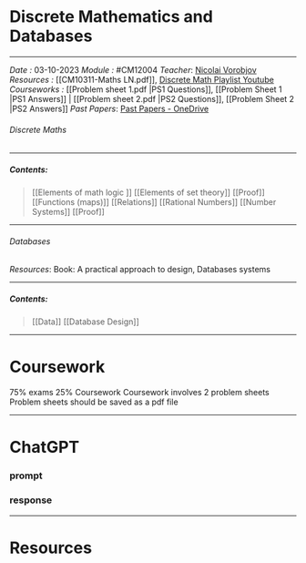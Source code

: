 # Discrete Mathematics and Databases
---
*Date :*  03-10-2023 
*Module :*  #CM12004
*Teacher*: [Nicolai Vorobjov](https://moodle.bath.ac.uk/user/profile.php?id=2806)
*Resources :* [[CM10311-Maths LN.pdf]], [Discrete Math Playlist Youtube](https://www.youtube.com/playlist?list=PLHXZ9OQGMqxersk8fUxiUMSIx0DBqsKZS)
*Courseworks :* [[Problem sheet 1.pdf |PS1 Questions]], [[Problem Sheet 1 |PS1 Answers]] | [[Problem sheet 2.pdf |PS2 Questions]], [[Problem Sheet 2 |PS2 Answers]]
*Past Papers*: [Past Papers - OneDrive](https://computingservices-my.sharepoint.com/personal/sb3250_bath_ac_uk/_layouts/15/onedrive.aspx?login_hint=sb3250%40bath%2Eac%2Euk&id=%2Fpersonal%2Fsb3250%5Fbath%5Fac%5Fuk%2FDocuments%2FResources%2FDiscrete%20Maths%2FPast%20Papers)


###### Discrete Maths
---
##### Contents: 
> [[Elements of math logic ]]
> [[Elements of set theory]]
> [[Proof]]
> [[Functions (maps)]]
> [[Relations]]
> [[Rational Numbers]]
> [[Number Systems]]
> [[Proof]]

--- 
###### Databases
*Resources*: Book: A practical approach to design, Databases systems

---
##### Contents: 
>[[Data]]
>[[Database Design]]

---
# Coursework

75% exams 25% Coursework
Coursework involves 2 problem sheets 
Problem sheets should be saved as a pdf file

---
# ChatGPT

### prompt



### response



--- 

# Resources 

